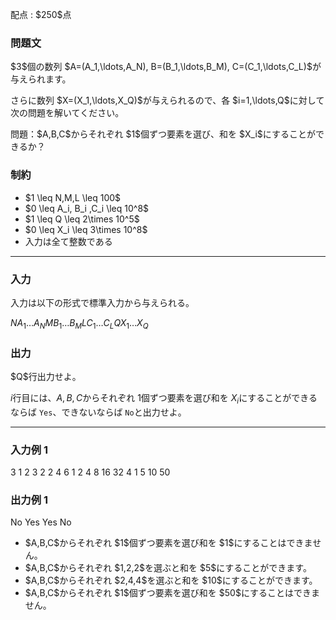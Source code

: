 
<div>

<span>

<span>

<p>
配点 : $250$点
</p>

<div>

<section>

### **問題文**

<p>
$3$個の数列 $A=(A_1,\ldots,A_N), B=(B_1,\ldots,B_M), C=(C_1,\ldots,C_L)$が与えられます。
</p>

<p>
さらに数列 $X=(X_1,\ldots,X_Q)$が与えられるので、各 $i=1,\ldots,Q$に対して次の問題を解いてください。
</p>

<p>
問題：$A,B,C$からそれぞれ $1$個ずつ要素を選び、和を $X_i$にすることができるか？
</p>

</section>

</div>

<div>

<section>

### **制約**

<ul>

<li>
$1 \leq N,M,L \leq 100$
</li>

<li>
$0 \leq A_i, B_i ,C_i \leq 10^8$
</li>

<li>
$1 \leq Q \leq 2\times 10^5$
</li>

<li>
$0 \leq X_i \leq 3\times 10^8$
</li>

<li>
入力は全て整数である
</li>

</ul>

</section>

</div>

---

<div>

<div>

<section>

### **入力**

<p>
入力は以下の形式で標準入力から与えられる。
</p>

<div>

$N$$A_1$$\ldots$$A_N$$M$$B_1$$\ldots$$B_M$$L$$C_1$$\ldots$$C_L$$Q$$X_1$$\ldots$$X_Q$
</div>

</section>

</div>

<div>

<section>

### **出力**

<p>
$Q$行出力せよ。

$i$行目には、$A,B,C$からそれぞれ $1$個ずつ要素を選び和を $X_i$にすることができるならば `Yes`、できないならば `No`と出力せよ。
</p>

</section>

</div>

</div>

---

<div>

<section>

### **入力例 1**

<div>

3
1 2 3
2
2 4
6
1 2 4 8 16 32
4
1 5 10 50

</div>

</section>

</div>

<div>

<section>

### **出力例 1**

<div>

No
Yes
Yes
No

</div>

<ul>

<li>
$A,B,C$からそれぞれ $1$個ずつ要素を選び和を $1$にすることはできません。
</li>

<li>
$A,B,C$からそれぞれ $1,2,2$を選ぶと和を $5$にすることができます。
</li>

<li>
$A,B,C$からそれぞれ $2,4,4$を選ぶと和を $10$にすることができます。
</li>

<li>
$A,B,C$からそれぞれ $1$個ずつ要素を選び和を $50$にすることはできません。
</li>

</ul>

</section>

</div>

</span>

</span>

</div>
